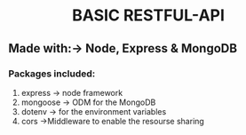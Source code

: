 # <p style="text-align:center">BASIC RESTFUL-API</p>

## Made with:-> Node, Express & MongoDB

### Packages included:
1. express -> node framework
2. mongoose -> ODM for the MongoDB
3. dotenv -> for the environment variables
4. cors ->Middleware to enable the resourse sharing